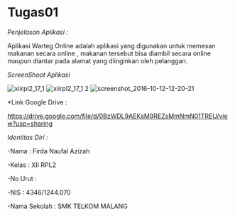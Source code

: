 # Tugas01

*Penjelasan Aplikasi :*

Aplikasi Warteg Online adalah aplikasi yang digunakan untuk memesan makanan secara online , makanan tersebut bisa diambil
secara online maupun diantar pada alamat yang diinginkan oleh pelanggan.

*ScreenShoot Aplikasi*

![xiirpl2_17_1](https://cloud.githubusercontent.com/assets/21327058/19298087/ee45154c-9074-11e6-900e-37b8204ef7b6.jpg)
![xiirpl2_17_1 2](https://cloud.githubusercontent.com/assets/21327058/19298090/f1d83e28-9074-11e6-8ab3-021a6a55d1b9.jpg)
![screenshot_2016-10-12-12-20-21](https://cloud.githubusercontent.com/assets/21327058/19298279/89f3da04-9076-11e6-94f4-cdde78a9f4f8.jpg)


*Link Google Drive :

https://drive.google.com/file/d/0BzWDL9AEKsM9REZsMmNmN01TREU/view?usp=sharing



*Identitas Diri :*

-Nama : Firda Naufal Azizah

-Kelas : XII RPL2

-No Urut : 

-NIS : 4346/1244.070

-Nama Sekolah : SMK TELKOM MALANG
